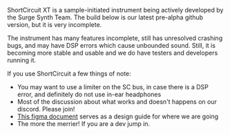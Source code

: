 ShortCircuit XT is a sample-initiated instrument being actively developed
by the Surge Synth Team. The build below is our latest pre-alpha github version, but
it is very incomplete.

The instrument has many features incomplete, still has unresolved
crashing bugs, and may have DSP errors which cause unbounded
sound. Still, it is becoming more stable and usable and we
do have testers and developers running it.

If you use ShortCircuit a few things of note:

- You may want to use a limiter on the SC bus, in case there is a DSP error, and definitely do not use in-ear headphones
- Most of the discussion about what works and doesn't happens on our discord. Please join!
- [This figma document](https://www.figma.com/proto/LWyY0E29tISj1djAp40EDL/ED-SST-Wireframes?node-id=3228-2774&starting-point-node-id=3228%3A2774)
  serves as a design guide for where we are going
- The more the merrier! If you are a dev jump in.
